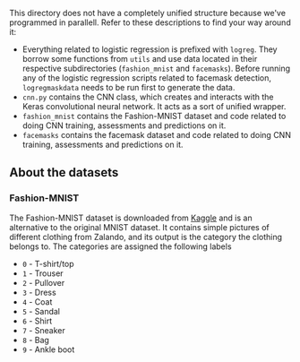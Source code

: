 This directory does not have a completely unified structure because we've programmed in parallell. Refer to these descriptions to find your way around it:

- Everything related to logistic regression is prefixed with `logreg`. They borrow some functions from `utils` and use data located in their respective subdirectories (`fashion_mnist` and `facemasks`). Before running any of the logistic regression scripts related to facemask detection, `logregmaskdata` needs to be run first to generate the data.
- `cnn.py` contains the CNN class, which creates and interacts with the Keras convolutional neural network. It acts as a sort of unified wrapper.
- `fashion_mnist` contains the Fashion-MNIST dataset and code related to doing CNN training, assessments and predictions on it.
- `facemasks` contains the facemask dataset and code related to doing CNN training, assessments and predictions on it.

## About the datasets

### Fashion-MNIST

The Fashion-MNIST dataset is downloaded from [Kaggle](https://www.kaggle.com/zalando-research/fashionmnist) and is an alternative to the original MNIST dataset. It contains simple pictures of different clothing from Zalando, and its output is the category the clothing belongs to. The categories are assigned the following labels

- `0` - T-shirt/top
- `1` - Trouser
- `2` - Pullover
- `3` - Dress
- `4` - Coat
- `5` - Sandal
- `6` - Shirt
- `7` - Sneaker
- `8` - Bag
- `9` - Ankle boot
